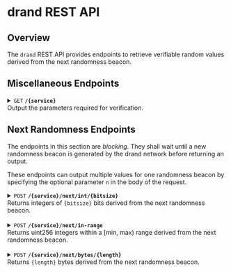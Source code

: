# drand REST API

## Overview
The `drand` REST API provides endpoints to retrieve verifiable random values derived from the next randomness beacon.

## Miscellaneous Endpoints

<details>
 <summary>
 <code>GET</code> <code><b>/{service}</b></code> <br />
 Output the parameters required for verification.
 </summary>

##### Parameters

- `service` (path parameter, required): Name of the service.

##### Responses

If successful, returns a `200 OK` status and a JSON object with the following attributes:
> | Attribute          | Type         | Description                                                                     |
> |--------------------|--------------|---------------------------------------------------------------------------------|
> | `app_name`         | string       | Application name used during the randomness derivation.                         |
> | `network`          | object       | Information about the drand network used by the service.                        |
> | `derivation_paths` | object array | Contains the parameters used during the randomness derivation of each function. |

#### Usage
```bash
>>> curl -X GET "http://1.2.3.4/exampleService" -H "Authorization: Bearer <your_jwt_token>"
{
  "app_name": "exampleService",
  "network": {
      "public_key": "8d4dc143b2128e18b4cdace6e5abece8012bfeca48551a008a69a1bbc88b71d37da840d2c8b028170f0a8704c90c1617",
      "period": 30,
      "genesis_time": 1698856390,
      "genesis_seed": "36ab1415e2967a7571f70f88cbf733eb77ef1a3ed34173ecc5e7bac924aeb17f",
      "chain_hash": "f11df9e56edb49c6b049cd73a68214be4e879688fdd696f96f0750ad377f9be4",
      "scheme": "pedersen-bls-chained",
      "beacon_id": "default"
  },
  "derivation_paths": [
    {
      "fn": "uint32",
      "dst": "Uint32",
      "hash": "Shake128"
    },
    {
      "fn": "uint64",
      "dst": "Uint64",
      "hash": "Shake128"
    }
  ]
}
```

</details>

## Next Randomness Endpoints
The endpoints in this section are *blocking*. They shall wait until a new randomness beacon is generated by the drand network before returning an output.

These endpoints can output multiple values for one randomness beacon by specifying the optional parameter `n` in the body of the request.

<details>
 <summary>
 <code>POST</code> <code><b>/{service}/next/int/{bitsize}</b></code><br />
 Returns integers of <code>{bitsize}</code> bits derived from the next randomness beacon.
 </summary>

##### Parameters

- `service` (path parameter, required): Name of the service.
- `bitsize` (path parameter, required): The size in bits of the random integers, must be one of the following: `8`, `16`, `32`, `64`, `128`, `256`

##### Request Body

The endpoint expects a JSON body with the following attributes:

> | Attribute    | Type                  | Required | Description                                                                     |
> |--------------|-----------------------|----------|---------------------------------------------------------------------------------|
> | `seed`       | Base64-encoded string | Yes      | Customization data used to obtain a unique random value.                        |
> | `n`          | integer               | No       | Number of values that should be output.                                         |
> | `signedness` | string                | No       | Either "unsigned" for an unsigned integer, or "signed" for a signed integer.    |

##### Responses

If successful, returns a `200 OK` status and a JSON object with the following attributes:
> | Attribute    | Type                  | Description                                    |
> |--------------|-----------------------|------------------------------------------------|
> | `round`      | integer               | Round at which the random value was generated. |
> | `randomness` | array of integers     | Random integer.                                |

#### Usage
```bash
>>> curl -X POST "http://1.2.3.4/exampleService/next/unsigned/32" \
-H "Authorization: Bearer <your_jwt_token>" \
-H "Content-Type: application/json" \
-d '{"seed": "QUFBQQ==", "n": 2}'
{
  "round": 12345,
  "randomness": [-2271373, 1100599]
}
```
</details><br />

<details>
 <summary>
 <code>POST</code> <code><b>/{service}/next/in-range</b></code><br />
 Returns uint256 integers within a [min, max) range derived from the next randomness beacon.
 </summary>

##### Parameters

- `service` (path parameter, required): Name of the service.

##### Request Body

The endpoint expects a JSON body with the following attributes:

> | Attribute | Type                  | Required | Description                                              |
> |-----------|-----------------------|----------|----------------------------------------------------------|
> | `seed`    | Base64-encoded string | Yes      | Customization data used to obtain a unique random value. |
> | `min`     | integer               | Yes      | Minimum of the range.                                    |
> | `max`     | integer               | Yes      | Maximum of the range (exclusive).                        |
> | `n`       | integer               | No       | Number of values that should be output.                  |

##### Responses

If successful, returns a `200 OK` status and a JSON object with the following attributes:
> | Attribute    | Type                  | Description                                    |
> |--------------|-----------------------|------------------------------------------------|
> | `round`      | integer               | Round at which the random value was generated. |
> | `randomness` | integer               | Random integer within the [min, max) interval. |

#### Usage
```bash
>>> curl -X POST "http://1.2.3.4/exampleService/next/in-range" \
-H "Authorization: Bearer <your_jwt_token>" \
-H "Content-Type: application/json" \
-d '{"seed": "QUFBQQ==", "min": 0, "max": 1073741824}'
{
  "round": 12345,
  "randomness": [929561826]
}
```
</details><br />

<details>
 <summary>
 <code>POST</code> <code><b>/{service}/next/bytes/{length}</b></code><br />
 Returns <code>{length}</code> bytes derived from the next randomness beacon.
 </summary>

##### Parameters

- `service` (path parameter, required): Name of the service.
- `length` (path parameter, required): Number of bytes requested.

##### Request Body

The endpoint expects a JSON body with the following attributes:

> | Attribute | Type                  | Required | Description                                              |
> |-----------|-----------------------|----------|----------------------------------------------------------|
> | `seed`    | Base64-encoded string | Yes      | Customization data used to obtain a unique random value. |

##### Responses

If successful, returns a `200 OK` status and a JSON object with the following attributes:
> | Attribute    | Type                  | Description                                    |
> |--------------|-----------------------|------------------------------------------------|
> | `round`      | integer               | Round at which the random bytes were generated.|
> | `randomness` | Base64-encoded bytes | Random bytes.                                  |

#### Usage
```bash
>>> curl -X POST "http://1.2.3.4/exampleService/next/bytes/64" \
-H "Authorization: Bearer <your_jwt_token>" \
-H "Content-Type: application/json" \
-d '{"seed": "QUFBQQ=="}'
{
  "round": 12345,
  "randomness": "S2BtHuIgNRphZVuGTl/4tEvZ5i+ErBuu33bpJcDOxP83Z8lTunQ9XFRfTmesXolGU8QOLhY9/Ls/5AqC3LIIHQ=="
}
```
</details>
